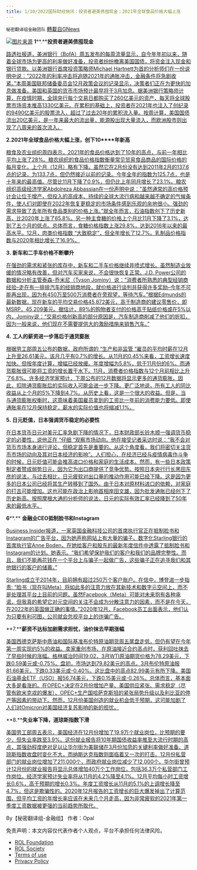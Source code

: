 ```yaml
---
title: 1/10/2022国际财经快讯：投资者避美债囤现金；2021年全球食品价格大幅上涨
---
```

`秘密翻译组金融团队` [轉載自GNews](https://gnews.org/zh-hans/1843230/)

![](https://assets.gnews.org/wp-content/uploads/2022/01/图片1-58.png)[图片来源](https://smartasset.com)
**1****.****投资者避美债囤现金**

[路透社报道，美洲银行（BofA）周五发布的每周流量显示，自今年年初以来，随着全球市场为更高的利率做好准备，投资者纷纷撤离美国国债，将资金注入现金和银行贷款。以美洲银行首席投资策略师Michael Hartnett为首的分析师们在一份说明中说：”2022年的利率冲击将追随2021年的通胀冲击，金融条件将急剧收紧。”本周美国联邦储备委员会12月政策会议的记录显示，决策者们正在为更快的加息做准备。美国和英国的货币市场预计最早将于3月加息。据美洲银行策略师计算，在疫情时期，全球央行每个交易日都购买了260亿美元的资产，每天将全球股票市场资本推高1330亿美元。在累积的基础上，投资者在2021年也注入了创纪录的9490亿美元的股票流入，超过了过去20年的累积流入量。按周计算，美国国债流出20亿美元，是一年来最大的流出量，能源股出现大量流入，而欧洲股市则出现了八周来的首次流入。](https://www.oann.com/investors-shun-u-s-treasuries-stockpile-cash-bofa/)

**2.2021****年全球食品价格大幅上涨，创下****10****年新高**

[粮食及农业组织周四表示，2021年的食品价格达到了10年的高点，与前一年相比平均上涨了28%。粮农组织的食品价格指数衡量常见贸易食品商品的国际价格的每月变化，上个月（12月）略有下降。虽然它在2月份没有达到2011年2月的137.6点的记录，为133.7点，但仍然接近以前的记录。今年全年的指数为125.7点，也是十年来的最高值。尽管比11月下降了0.9%，但仍比上年同月增长了23.1%。粮农组织高级经济学家Abdolreza Abbassian在一份声明中说：”虽然通常的高价格预计会让位于增产，但投入的高成本、持续的全球大流行病和越来越不确定的气候条件，使人们对即使在2022年恢复更稳定的市场条件感到乐观的余地很小。强劲的需求导致了去年所有食品类别的价格上涨。”就全年而言，石油指数创下了历史新高，比2020年上涨了65.8%。另一种主食糖的价格上个月比11月下降了3.1%，达到了五个月的低点。总体而言，食糖价格指数上涨29.8%，达到2016年以来的最高水平。12月，肉类价格指数 “大致稳定”，但全年增长了12.7%。乳制品价格指数与2020年相比增长了16.9%。](https://www.wionews.com/world/global-food-prices-rose-sharply-during-2021-hitting-a-10-year-high-un-442881)

**3.** **新车和二手车价格不断攀升**

[在强劲的需求和紧张的库存中，新车和二手车价格继续井喷式增长。虽然制造业放缓的情况略有改善，但对汽车买家来说，不会很快恢复正常。J.D. Power公司的数据和分析主管泰森-乔米尼（Tyson Jominy）说：”消费者所熟悉的典型经销商经验–走在有一排排汽车的经销商地段，就价格进行谈判并获得许多奖励–今年不可能再出现，因为有450万至500万消费者在旁观望，等待汽车。”根据Edmunds的最新数据，现在新车的平均交易价格45,872美元，高于制造商的建议零售价，即MSRP，45,209美元。据估计，89%的购物者支付的价格高于贴纸价格或在5%以内，Jominy说：“交易价格创新高的部分原因是，汽车制造商削减了他们的折扣，因为一般来说，他们现在不需要提供大的激励措施来销售汽车。”](https://www.cnbc.com/2022/01/08/new-and-used-car-prices-keep-climbing-dont-expect-relief-soon.html)

**4.** **工人的薪资进一步落后于通货膨胀**

[根据劳工部周五公布的数据，政府所谓的 “生产和非监管 “雇员的平均时薪在12月上升至26.61美元，该月几乎有0.7%的增长。从11月的0.45%来看，工资增长速度加快。但按年度计算，增幅已经放缓。年度增幅为5.8%，低于11月份的6%。而通货膨胀很可能将工资的增长置于水下。11月，消费者价格指数与12个月前相比上升了6.8%。许多经济学家预计，下周公布的12月数据将显示更多的通货膨胀。因此，扣除通货膨胀后的实际收入可能会进一步下降。更广泛地说，所有工人的同比收益从上个月的5%下降到4.7%。从历史上看，这是一个很大的收益。但是，当与通货膨胀权衡时，这意味着美国雇员拿到的工资比一年前的消费能力要低。即使通胀率在12月保持稳定，薪水的实际价值也将缩减1.1%。](https://www.breitbart.com/economy/2022/01/07/bidenflation-worker-incomes-fall-further-behind-inflation/)

**5.** **日元贬值，日本强调货币稳定的必要性**

[在日本货币日元对美元汇率急剧下降的情况下，日本财政部长铃木顺一强调货币稳定的必要性，说他正在 “仔细 “观察市场动向。他在接受记者采访时说：”我不会对货币市场本身进行评论，但稳定首先是重要的。从这个角度看，我们将密切关注货币市场的动向及其对日本经济的影响”。人们担心，在经济已经与疫情病毒作斗争的时候，日元贬值可能会推高进口价格和家庭的生活成本。然而，有一些日本政策制定者赞成弱势日元，因为它为出口商提供了竞争优势。按照日本央行行长黑田东彦的说法，与过去相比，日元疲软对出口量的推动作用可能已经下降。这是因为更多的日本公司已经将其生产转移到了国外。由于日本对原材料进口的依赖，对家庭的打击可能增加。这也可能在政治上影响首相岸田文雄，因为批发通胀已经创下了历史新高。按照摩根大通的分析师的说法，日元的实际有效汇率已经降到了50年来的最低水平。](https://www.wionews.com/world/japan-highlights-need-for-currency-stability-as-value-of-yen-decreases-442942)

**6****.** **金融业****CEO****抵制脸书和Instagram**

[Business Insider报道，一家英国金融科技公司的首席执行官正在抵制脸书和Instagram的广告平台，因为她声称网站上有大量的骗子。数字化Starling银行的首席执行官Anne Boden，在她给客户和股东的最新年度信件中透露了抵制脸书和Instagram的计划。她表示。“我们希望保护我们的客户和我们的品牌完整性。而且，我们不能再花钱在一个平台上与骗子一起做广告，这些骗子正在追寻我们和其他银行的客户的储蓄。”](https://www.breitbart.com/tech/2022/01/07/finance-ceo-blasts-facebook-wont-advertise-alongside-scammers-who-target-the-savings-of-our-customers/)

[Starling成立于2014年，目前拥有超过250万个客户账户。在信中，博登进一步指责:  “脸书（现在叫Meta）将如此多的注意力放在其新技术和数字元空间上，而不是处理其平台上目前的问题。虽然Facebook（Meta）可能对未来抱有各种承诺，但我真的希望它对元空间的关注不会成为分散注意力的因素，而不是在今天，在2022年的英国做正确的事情。”2020年12月，Facebook员工出面表示，他们认为只要有利可图，公司就会忽视平台上的诈骗广告。](https://www.breitbart.com/tech/2022/01/07/finance-ceo-blasts-facebook-wont-advertise-alongside-scammers-who-target-the-savings-of-our-customers/)

**7.****薪资不达标加剧需求担忧，油价抹去早期涨幅**

[美国西德克萨斯中质油和国际基准布伦特原油期货周五尾盘走低，但仍有望在今年第一周实现约5%的收益。卖家重创市场，在原油接近合约高点时，获利回吐抹去了早些时候的涨幅。格林威治时间19:02，3月WTI原油期货价格为78.29美元，下跌0.59美元或-0.75%。盘初，市场达到79.82美元的高点。3月布伦特原油报81.66美元，下跌0.33美元或-0.40%。这比盘中的高点82.99美元有所下降。美国石油基金ETF（USO）报56.74美元，下跌0.15美元或-0.26%。总体而言，基本面大多是看涨的。在OPEC+决定在2月份增加产量、美国供应紧张、需求稳定（尽管有欧米克戎的爆发）、OPEC+生产国哈萨克斯坦的紧张局势升级以及利比亚的停产等因素的带动下。然而，12月份美国创造的就业机会低于预期，这可能加剧了人们对Omicron对美国经济复苏影响的新的担忧。](https://finance.yahoo.com/news/oil-price-fundamental-daily-forecast-195102006.html)

**8.****失业率下降，道琼斯指数下滑**

[美国劳工部周五表示，美国经济在12月份增加了19.9万个就业岗位，比预期的要少，但失业率跌至3.9%。这份就业报告将10年期国债收益率推至大流行时期的高点，其强劲程度绝对足以让华尔街为美联储在3月份加息的关键利率做好准备。道琼斯指数收盘时变化不大，而纳斯达克指数则面临着又一次的打击。12月份私营部门的就业岗位增加了211,000个，而政府就业岗位减少了12,000个。华尔街曾预计12月份的就业报告将显示总体增加40万个工作岗位，包括36.3万个私营部门工作岗位。经济学家预计失业率将从11月的4.2%降至4.1%。12月平均每小时工资增长0.6%，高于预期的增长0.3%。年度工资增长从11月的5.1%的上调增长降至4.7%，但这是欺骗性的。2020年12月报告的工资增长的巨大爆发掉出了计算范围，但平均工资的年增长率应该在未来几个月走高，因为非常疲软的2021年第一季度工资数据被更强的当前趋势所取代。](https://www.investors.com/news/economy/jobs-report-soft-hiring-but-unemployment-rate-dives-dow-jones-futures-fall/)

By【秘密翻译组-金融组】
作者：Opal

 

免责声明：本文内容仅代表作者个人观点，平台不承担任何法律风险。

- [ROL Foundation](https://rolfoundation.org/)
- [ROL Society](https://rolsociety.org/)
- [Terms of use](https://gnews.org/terms-of-use-3/)
- [Privacy Policy](https://gnews.org/privacy-policy/)
